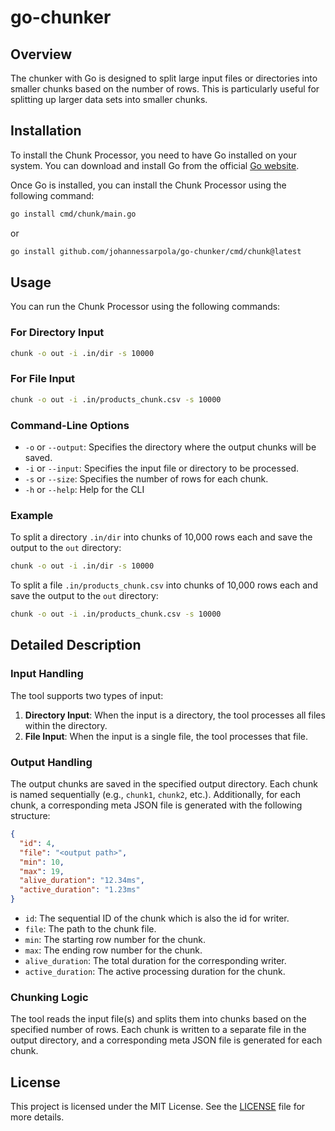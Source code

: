# go-chunker

## Overview

The chunker with Go is designed to split large input files or directories into smaller chunks based on the number of rows. This is particularly useful for splitting up larger data sets into smaller chunks.

## Installation

To install the Chunk Processor, you need to have Go installed on your system. You can download and install Go from the official [Go website](https://golang.org/dl/).

Once Go is installed, you can install the Chunk Processor using the following command:

```sh
go install cmd/chunk/main.go
```
or 
```sh
go install github.com/johannessarpola/go-chunker/cmd/chunk@latest
```

## Usage

You can run the Chunk Processor using the following commands:

### For Directory Input

```sh
chunk -o out -i .in/dir -s 10000
```

### For File Input

```sh
chunk -o out -i .in/products_chunk.csv -s 10000
```

### Command-Line Options

- `-o` or `--output`: Specifies the directory where the output chunks will be saved.
- `-i` or `--input`: Specifies the input file or directory to be processed.
- `-s` or `--size`: Specifies the number of rows for each chunk.
- `-h` or `--help`: Help for the CLI

### Example

To split a directory `.in/dir` into chunks of 10,000 rows each and save the output to the `out` directory:

```sh
chunk -o out -i .in/dir -s 10000
```

To split a file `.in/products_chunk.csv` into chunks of 10,000 rows each and save the output to the `out` directory:

```sh
chunk -o out -i .in/products_chunk.csv -s 10000
```

## Detailed Description

### Input Handling

The tool supports two types of input:

1. **Directory Input**: When the input is a directory, the tool processes all files within the directory.
2. **File Input**: When the input is a single file, the tool processes that file.

### Output Handling

The output chunks are saved in the specified output directory. Each chunk is named sequentially (e.g., `chunk1`, `chunk2`, etc.). Additionally, for each chunk, a corresponding meta JSON file is generated with the following structure:

```json
{
  "id": 4,
  "file": "<output path>",
  "min": 10,
  "max": 19,
  "alive_duration": "12.34ms",
  "active_duration": "1.23ms"
}
```

- `id`: The sequential ID of the chunk which is also the id for writer.
- `file`: The path to the chunk file.
- `min`: The starting row number for the chunk.
- `max`: The ending row number for the chunk.
- `alive_duration`: The total duration for the corresponding writer.
- `active_duration`: The active processing duration for the chunk.

### Chunking Logic

The tool reads the input file(s) and splits them into chunks based on the specified number of rows. Each chunk is written to a separate file in the output directory, and a corresponding meta JSON file is generated for each chunk.

## License

This project is licensed under the MIT License. See the [LICENSE](LICENSE) file for more details.
